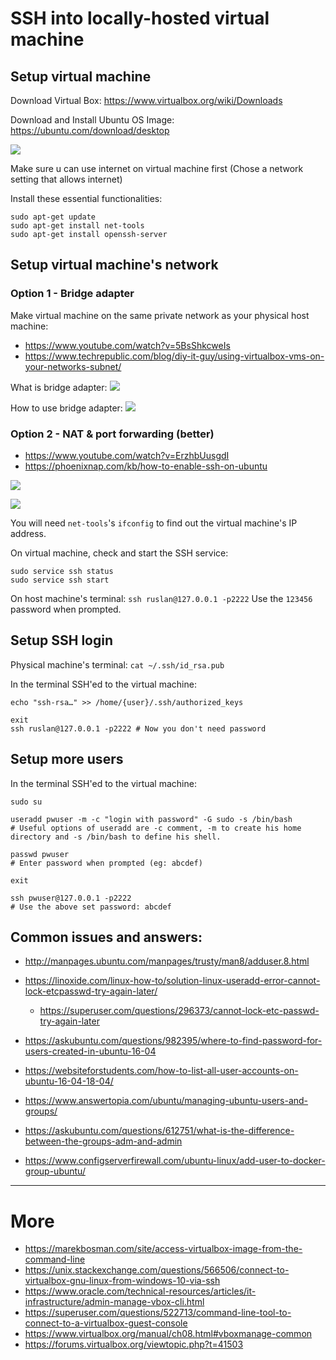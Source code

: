 # SSH into locally-hosted virtual machine

## Setup virtual machine

Download Virtual Box: https://www.virtualbox.org/wiki/Downloads

Download and Install Ubuntu OS Image: https://ubuntu.com/download/desktop

![](/Illustrations/Virtual/setup_virtual_ubuntu.PNG)

Make sure u can use internet on virtual machine first (Chose a network setting that allows internet)

Install these essential functionalities:

```
sudo apt-get update
sudo apt-get install net-tools
sudo apt-get install openssh-server
```

## Setup virtual machine's network

### Option 1 - Bridge adapter

Make virtual machine on the same private network as your physical host machine:

- https://www.youtube.com/watch?v=5BsShkcweIs
- https://www.techrepublic.com/blog/diy-it-guy/using-virtualbox-vms-on-your-networks-subnet/

What is bridge adapter:
![](/Illustrations/Virtual/whats_bridge_adapter.PNG)

How to use bridge adapter:
![](/Illustrations/Virtual/use_bridge_adapter.PNG)

### Option 2 - NAT & port forwarding (better)

- https://www.youtube.com/watch?v=ErzhbUusgdI
- https://phoenixnap.com/kb/how-to-enable-ssh-on-ubuntu

![](/Illustrations/Virtual/virtual_network.PNG)

![](/Illustrations/Virtual/virtual_network_port_forward.PNG)

You will need `net-tools`'s `ifconfig` to find out the virtual machine's IP address.

On virtual machine, check and start the SSH service:
```
sudo service ssh status
sudo service ssh start
```

On host machine's terminal: `ssh ruslan@127.0.0.1 -p2222`
Use the `123456` password when prompted.

## Setup SSH login

Physical machine's terminal: `cat ~/.ssh/id_rsa.pub`

In the terminal SSH'ed to the virtual machine: 
```
echo "ssh-rsa…" >> /home/{user}/.ssh/authorized_keys

exit
ssh ruslan@127.0.0.1 -p2222 # Now you don't need password
```

## Setup more users

In the terminal SSH'ed to the virtual machine: 
```
sudo su

useradd pwuser -m -c "login with password" -G sudo -s /bin/bash
# Useful options of useradd are -c comment, -m to create his home directory and -s /bin/bash to define his shell.

passwd pwuser
# Enter password when prompted (eg: abcdef)

exit

ssh pwuser@127.0.0.1 -p2222
# Use the above set password: abcdef
```

## Common issues and answers:

- http://manpages.ubuntu.com/manpages/trusty/man8/adduser.8.html

- https://linoxide.com/linux-how-to/solution-linux-useradd-error-cannot-lock-etcpasswd-try-again-later/
	- https://superuser.com/questions/296373/cannot-lock-etc-passwd-try-again-later

- https://askubuntu.com/questions/982395/where-to-find-password-for-users-created-in-ubuntu-16-04
- https://websiteforstudents.com/how-to-list-all-user-accounts-on-ubuntu-16-04-18-04/
- https://www.answertopia.com/ubuntu/managing-ubuntu-users-and-groups/
- https://askubuntu.com/questions/612751/what-is-the-difference-between-the-groups-adm-and-admin
- https://www.configserverfirewall.com/ubuntu-linux/add-user-to-docker-group-ubuntu/

---

# More

- https://marekbosman.com/site/access-virtualbox-image-from-the-command-line
- https://unix.stackexchange.com/questions/566506/connect-to-virtualbox-gnu-linux-from-windows-10-via-ssh
- https://www.oracle.com/technical-resources/articles/it-infrastructure/admin-manage-vbox-cli.html
- https://superuser.com/questions/522713/command-line-tool-to-connect-to-a-virtualbox-guest-console
- https://www.virtualbox.org/manual/ch08.html#vboxmanage-common
- https://forums.virtualbox.org/viewtopic.php?t=41503
